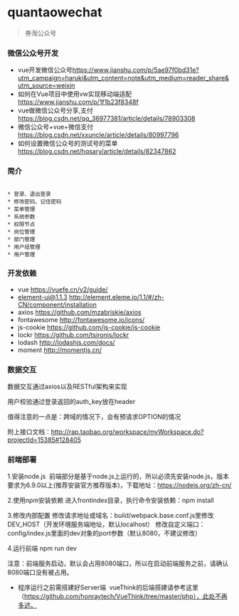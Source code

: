# quantaowechat

> 券淘公众号

### 微信公众号开发
* vue开发微信公众号<https://www.jianshu.com/p/5ae97f0bd31e?utm_campaign=haruki&utm_content=note&utm_medium=reader_share&utm_source=weixin>
* 如何在Vue项目中使用vw实现移动端适配<https://www.jianshu.com/p/1f1b23f8348f>
* vue做微信公众号分享,支付<https://blog.csdn.net/qq_36977381/article/details/78903308>
* 微信公众号+vue+微信支付<https://blog.csdn.net/xxuncle/article/details/80997796>
* 如何设置微信公众号的测试号的菜单<https://blog.csdn.net/hqsary/article/details/82347862>

### 简介
```

* 登录、退出登录
* 修改密码、记住密码
* 菜单管理
* 系统参数
* 权限节点
* 岗位管理
* 部门管理
* 用户组管理
* 用户管理
```

### 开发依赖
* vue <https://vuefe.cn/v2/guide/>
* element-ui@1.1.3  <http://element.eleme.io/1.1/#/zh-CN/component/installation>
* axios  <https://github.com/mzabriskie/axios>
* fontawesome <http://fontawesome.io/icons/>
* js-cookie  <https://github.com/js-cookie/js-cookie>
* lockr  <https://github.com/tsironis/lockr>
* lodash  <http://lodashjs.com/docs/>
* moment  <http://momentjs.cn/>


### 数据交互
数据交互通过axios以及RESTful架构来实现

用户校验通过登录返回的auth_key放在header

值得注意的一点是：跨域的情况下，会有预请求OPTION的情况

附上接口文档：<http://rap.taobao.org/workspace/myWorkspace.do?projectId=15385#128405>


### 前端部署

1.安装node.js
  前端部分是基于node.js上运行的，所以必须先安装node.js，版本要求为6.9.0以上(推荐安装官方推荐版本)，下载地址：https://nodejs.org/zh-cn/

2.使用npm安装依赖
  进入frontindex目录，执行命令安装依赖：npm install

3.修改内部配置
  修改请求地址或域名：build/webpack.base.conf.js里修改DEV_HOST（开发环境服务端地址，默认localhost）
  修改自定义端口：config/index.js里面的dev对象的port参数（默认8080，不建议修改）

4.运行前端
  npm run dev

注意：前端服务启动，默认会占用8080端口，所以在启动前端服务之前，请确认8080端口没有被占用。

* 程序运行之前需搭建好Server端
  vueThink的后端搭建请参考这里（https://github.com/honraytech/VueThink/tree/master/php），此处不再多述。
